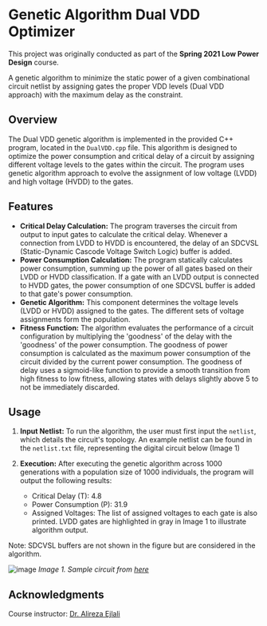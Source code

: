 # Genetic Algorithm Dual VDD Optimizer
This project was originally conducted as part of the **Spring 2021 Low Power Design** course.

A genetic algorithm to minimize the static power of a given combinational circuit netlist by assigning gates the proper VDD levels (Dual VDD approach) with the maximum delay as the constraint.

## Overview

The Dual VDD genetic algorithm is implemented in the provided C++ program, located in the `DualVDD.cpp` file. This algorithm is designed to optimize the power consumption and critical delay of a circuit by assigning different voltage levels to the gates within the circuit. The program uses genetic algorithm approach to evolve the assignment of low voltage (LVDD) and high voltage (HVDD) to the gates.

## Features

- **Critical Delay Calculation:** The program traverses the circuit from output to input gates to calculate the critical delay. Whenever a connection from LVDD to HVDD is encountered, the delay of an SDCVSL (Static-Dynamic Cascode Voltage Switch Logic) buffer is added.
- **Power Consumption Calculation:** The program statically calculates power consumption, summing up the power of all gates based on their LVDD or HVDD classification. If a gate with an LVDD output is connected to HVDD gates, the power consumption of one SDCVSL buffer is added to that gate's power consumption.
- **Genetic Algorithm:** This component determines the voltage levels (LVDD or HVDD) assigned to the gates. The different sets of voltage assignments form the population.
- **Fitness Function:** The algorithm evaluates the performance of a circuit configuration by multiplying the 'goodness' of the delay with the 'goodness' of the power consumption. The goodness of power consumption is calculated as the maximum power consumption of the circuit divided by the current power consumption. The goodness of delay uses a sigmoid-like function to provide a smooth transition from high fitness to low fitness, allowing states with delays slightly above 5 to not be immediately discarded.

## Usage

1. **Input Netlist:** To run the algorithm, the user must first input the `netlist`, which details the circuit's topology. An example netlist can be found in the `netlist.txt` file, representing the digital circuit below (Image 1)

2. **Execution:** After executing the genetic algorithm across 1000 generations with a population size of 1000 individuals, the program will output the following results:
   - Critical Delay (T): 4.8
   - Power Consumption (P): 31.9
   - Assigned Voltages: The list of assigned voltages to each gate is also printed. LVDD gates are highlighted in gray in Image 1 to illustrate algorithm output.

Note: SDCVSL buffers are not shown in the figure but are considered in the algorithm.

![image](https://github.com/SamanMohseni/GeneticDualVDDOptimizer/assets/51726090/18bf518a-3a4c-4fea-ae59-1daf9c370927)
*Image 1. Sample circuit from [here](https://www.researchgate.net/publication/314197060_Critical_Gates_Identification_for_Fault-Tolerant_Design_in_Math_Circuits)*

## Acknowledgments
Course instructor: [Dr. Alireza Ejlali](https://scholar.google.com/citations?user=H7G8s68AAAAJ&hl=en)

